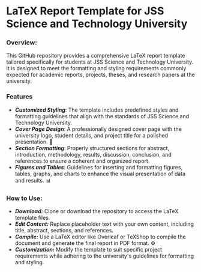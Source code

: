 # LaTeX Report Template for JSS Science and Technology University

### Overview:

This GitHub repository provides a comprehensive LaTeX report template tailored specifically for students at JSS Science and Technology University. It is designed to meet the formatting and styling requirements commonly expected for academic reports, projects, theses, and research papers at the university.

### Features
- ***Customized Styling***: The template includes predefined styles and formatting guidelines that align with the standards of JSS Science and Technology University.
- ***Cover Page Design***: A professionally designed cover page with the university logo, student details, and project title for a polished presentation. 🎨
- ***Section Formatting***: Properly structured sections for abstract, introduction, methodology, results, discussion, conclusion, and references to ensure a coherent and organized report.
- ***Figures and Tables***: Guidelines for inserting and formatting figures, tables, graphs, and charts to enhance the visual presentation of data and results. 📊

### How to Use:

- ***Download:*** Clone or download the repository to access the LaTeX template files.
- ***Edit Content:*** Replace placeholder text with your own content, including title, abstract, sections, and references.
- ***Compile:*** Use a LaTeX editor like Overleaf or TeXShop to compile the document and generate the final report in PDF format. ⚙️
- ***Customization:*** Modify the template to suit specific project requirements while adhering to the university's guidelines for formatting and styling.


